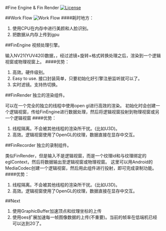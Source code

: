 #Fine Engine & Fin Render
[![License](http://img.shields.io/:license-apache-blue.svg)](http://www.apache.org/licenses/LICENSE-2.0.html)

##Work Flow
![Work Flow](https://github.com/ifinver/FinEngine/blob/master/workflow.png)
####耗时地方：
1. 使用CPU在内存中进行美颜和人脸识别。
2. 把数据从内存上传到gpu

##FinEngine
视频处理引擎。

输入NV21(YUV420)数据，，经过滤镜+旋转+格式转换处理之后，渲染到一个逻辑视窗或物理视窗上。
####优势：
1. 高效。硬件级别。
2. Easy to use. 接口封装简单，只要初始化好引擎注册监听就可以了。
3. 实时滤镜。支持热切换。

##FinRender
独立的渲染组件。

可以在一个完全的独立的线程中使用open gl进行高效的渲染。
初始化时会创建一个逻辑视窗，传给FinEngine进行数据处理，然后将逻辑视窗投射到物理视窗或另一个逻辑视窗
####优势：
1. 线程隔离。不会被其他线程的渲染所干扰。(比如U3D)。
1. 高效。逻辑视窗使用了OpenGL的纹理，数据直接在显存中交互。

##FinRecorder
独立的录制组件。

类似FinRender，但是输入不是逻辑视窗，而是一个纹理id和与纹理绑定的eglContext，然后将数据输出至逻辑视窗或物理视窗。
这里可以用Android的MediaCodec创建一个逻辑视窗，然后用此组件进行投射，即可完成录制功能。
####优势：
1. 线程隔离。不会被其他线程的渲染所干扰。(比如U3D)。
1. 高效。逻辑视窗使用了OpenGL的纹理，数据直接在显存中交互。



##Next
1. 使用GraphicBuffer加速顶点和纹理坐标的上传
1. 使用oes扩展加速每一帧图像数据的上传(不重要)。当前的帧率在低端机已经可以达到20了。
